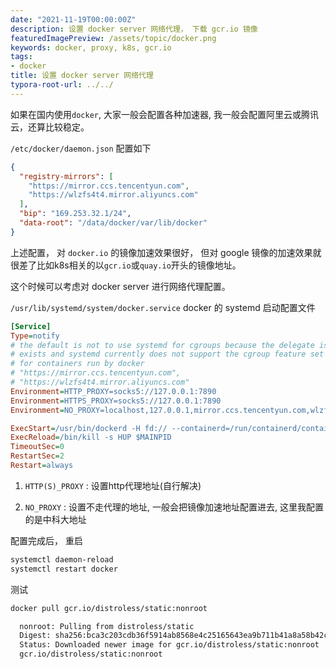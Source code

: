 ```yaml
---
date: "2021-11-19T00:00:00Z"
description: 设置 docker server 网络代理， 下载 gcr.io 镜像
featuredImagePreview: /assets/topic/docker.png
keywords: docker, proxy, k8s, gcr.io
tags:
- docker
title: 设置 docker server 网络代理
typora-root-url: ../../
---
```


如果在国内使用`docker`, 大家一般会配置各种加速器, 我一般会配置阿里云或腾讯云，还算比较稳定。

`/etc/docker/daemon.json` 配置如下

```json
{
  "registry-mirrors": [
    "https://mirror.ccs.tencentyun.com",
    "https://wlzfs4t4.mirror.aliyuncs.com"
  ],
  "bip": "169.253.32.1/24",
  "data-root": "/data/docker/var/lib/docker"
}
```



上述配置， 对 `docker.io` 的镜像加速效果很好， 但对 google 镜像的加速效果就很差了比如k8s相关的以`gcr.io`或`quay.io`开头的镜像地址。

这个时候可以考虑对 docker server 进行网络代理配置。



`/usr/lib/systemd/system/docker.service` docker 的 systemd 启动配置文件

```ini
[Service]
Type=notify
# the default is not to use systemd for cgroups because the delegate issues still
# exists and systemd currently does not support the cgroup feature set required
# for containers run by docker
# "https://mirror.ccs.tencentyun.com",
# "https://wlzfs4t4.mirror.aliyuncs.com"
Environment=HTTP_PROXY=socks5://127.0.0.1:7890
Environment=HTTPS_PROXY=socks5://127.0.0.1:7890
Environment=NO_PROXY=localhost,127.0.0.1,mirror.ccs.tencentyun.com,wlzfs4t4.mirror.aliyuncs.com

ExecStart=/usr/bin/dockerd -H fd:// --containerd=/run/containerd/containerd.sock
ExecReload=/bin/kill -s HUP $MAINPID
TimeoutSec=0
RestartSec=2
Restart=always
```



1. `HTTP(S)_PROXY` : 设置http代理地址(自行解决)

2. `NO_PROXY` : 设置不走代理的地址, 一般会把镜像加速地址配置进去, 这里我配置的是中科大地址



配置完成后， 重启

```bash
systemctl daemon-reload
systemctl restart docker
```



测试

```bash
docker pull gcr.io/distroless/static:nonroot

  nonroot: Pulling from distroless/static
  Digest: sha256:bca3c203cdb36f5914ab8568e4c25165643ea9b711b41a8a58b42c80a51ed609
  Status: Downloaded newer image for gcr.io/distroless/static:nonroot
  gcr.io/distroless/static:nonroot
```



